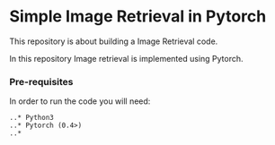 # Simple Image Retrieval in Pytorch


 This repository is about building a Image Retrieval code. 



In this repository Image retrieval is implemented using Pytorch.

### Pre-requisites
In order to run the code you will need:

    ..* Python3
    ..* Pytorch (0.4>)
    ..*  
